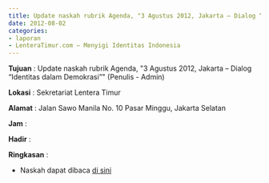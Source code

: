 ```yaml
---
title: Update naskah rubrik Agenda, "3 Agustus 2012, Jakarta – Dialog “Identitas dalam Demokrasi”" (Penulis - Admin)
date: 2012-08-02
categories:
- laporan
- LenteraTimur.com – Menyigi Identitas Indonesia
---
```


**Tujuan** : Update naskah rubrik Agenda, "3 Agustus 2012, Jakarta – Dialog “Identitas dalam Demokrasi”" (Penulis - Admin)

**Lokasi** : Sekretariat Lentera Timur 

**Alamat** : Jalan Sawo Manila No. 10 Pasar Minggu, Jakarta Selatan

**Jam** : 

**Hadir** :  


**Ringkasan** : 
* Naskah dapat dibaca [di sini](http://www.lenteratimur.com/3-agustus-2012-jakarta-dialog-identitas-dalam-demokrasi/)
